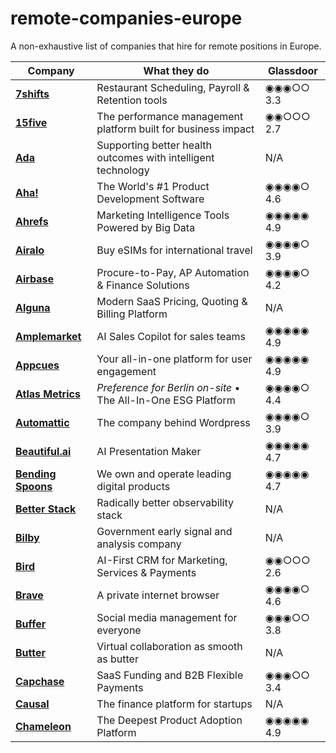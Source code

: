 # remote-companies-europe
A non-exhaustive list of companies that hire for remote positions in Europe.


| Company  | What they do | Glassdoor |
| ------------- | ------------- | ------------- |
| **[7shifts](https://www.7shifts.com/)** | Restaurant Scheduling, Payroll & Retention tools | ◉◉◉○○ 3.3 |
| **[15five](https://www.15five.com/)** | The performance management platform built for business impact | ◉◉○○○ 2.7 |
| **[Ada](https://about.ada.com/careers)** | Supporting better health outcomes with intelligent technology | N/A |
| **[Aha!](https://www.aha.io/)** | The World's #1 Product Development Software | ◉◉◉◉○ 4.6 |
| **[Ahrefs](https://ahrefs.com/)** | Marketing Intelligence Tools Powered by Big Data | ◉◉◉◉◉ 4.9 |
| **[Airalo](https://airalo.com/)** | Buy eSIMs for international travel | ◉◉◉◉○ 3.9  |
| **[Airbase](https://airbase.com/)** | Procure-to-Pay, AP Automation & Finance Solutions | ◉◉◉◉○ 4.2 |
| **[Alguna](https://alguna.io/)** | Modern SaaS Pricing, Quoting & Billing Platform | N/A |
| **[Amplemarket](https://amplemarket.com/)** | AI Sales Copilot for sales teams | ◉◉◉◉◉ 4.9 |
| **[Appcues](https://appcues.com/)** | Your all-in-one platform for user engagement | ◉◉◉◉◉ 4.9 |
| **[Atlas Metrics](https://atlasmetrics.io/)** |*Preference for Berlin on-site* • The All-In-One ESG Platform | ◉◉◉◉○ 4.4 |
| **[Automattic](https://automattic.com/work-with-us/)** | The company behind Wordpress | ◉◉◉◉○ 3.9 |
| **[Beautiful.ai](https://beautiful.ai/work-with-us/)** | AI Presentation Maker | ◉◉◉◉◉ 4.7 |
| **[Bending Spoons](https://bendingspoons.com/)** | We own and operate leading digital products | ◉◉◉◉◉ 4.7 |
| **[Better Stack](https://betterstack.com/)** | Radically better observability stack | N/A |
| **[Bilby](https://bilby.ai/)** | Government early signal and analysis company | N/A |
| **[Bird](https://bird.com/)** | AI-First CRM for Marketing, Services & Payments | ◉◉○○○ 2.6 |
| **[Brave](https://brave.com/careers/)** | A private internet browser | ◉◉◉◉○ 4.6 |
| **[Buffer](https://buffer.com/)** | Social media management for everyone | ◉◉◉○○ 3.8 |
| **[Butter](https://butter.us/)** | Virtual collaboration as smooth as butter | N/A |
| **[Capchase](https://capchase.com/)** | SaaS Funding and B2B Flexible Payments | ◉◉◉○○ 3.4 |
| **[Causal](https://causal.app/)** | The finance platform for startups | N/A |
| **[Chameleon](https://chameleon.io/)** | The Deepest Product Adoption Platform | ◉◉◉◉◉ 4.9 |
